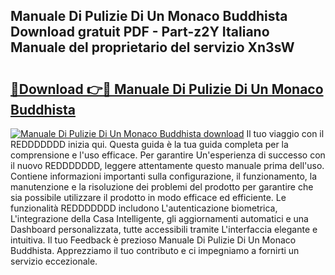 ## Manuale Di Pulizie Di Un Monaco Buddhista Download gratuit PDF - Part-z2Y Italiano Manuale del proprietario del servizio Xn3sW

# <h2><a href="http://dfcq0u.blite.top/?on=Manuale+Di+Pulizie+Di+Un+Monaco+Buddhista">🔗Download 👉🔴 Manuale Di Pulizie Di Un Monaco Buddhista</a></h2>

[![Manuale Di Pulizie Di Un Monaco Buddhista download](https://i.imgur.com/lujVjoI.png)](http://dfcq0u.blite.top/?on=Manuale+Di+Pulizie+Di+Un+Monaco+Buddhista)
Il tuo viaggio con il REDDDDDDD inizia qui. Questa guida è la tua guida completa per la comprensione e l'uso efficace. Per garantire Un'esperienza di successo con il nuovo REDDDDDDD, leggere attentamente questo manuale prima dell'uso. Contiene informazioni importanti sulla configurazione, il funzionamento, la manutenzione e la risoluzione dei problemi del prodotto per garantire che sia possibile utilizzare il prodotto in modo efficace ed efficiente. Le funzionalità REDDDDDDD includono L'autenticazione biometrica, L'integrazione della Casa Intelligente, gli aggiornamenti automatici e una Dashboard personalizzata, tutte accessibili tramite L'interfaccia elegante e intuitiva. Il tuo Feedback è prezioso Manuale Di Pulizie Di Un Monaco Buddhista. Apprezziamo il tuo contributo e ci impegniamo a fornirti un servizio eccezionale.

